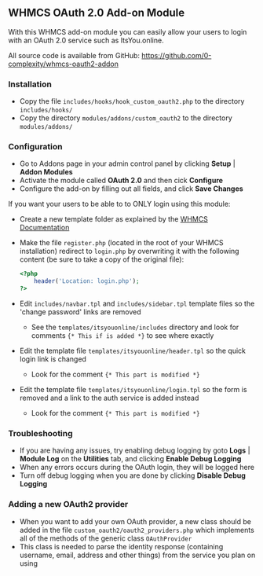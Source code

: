 ## WHMCS OAuth 2.0 Add-on Module

With this WHMCS add-on module you can easily allow your users to login with an OAuth 2.0 service such as ItsYou.online.

All source code is available from GitHub: https://github.com/0-complexity/whmcs-oauth2-addon


### Installation

- Copy the file `includes/hooks/hook_custom_oauth2.php` to the directory `includes/hooks/`
- Copy the directory `modules/addons/custom_oauth2` to the directory `modules/addons/`


### Configuration

- Go to Addons page in your admin control panel by clicking **Setup** | **Addon Modules**
- Activate the module called **OAuth 2.0** and then cick **Configure**
- Configure the add-on by filling out all fields, and click **Save Changes** 

If you want your users to be able to to ONLY login using this module:

- Create a new template folder as explained by the [WHMCS Documentation](http://docs.whmcs.com/Client_Area_Template_Files#Creating_a_Custom_Template)
- Make the file `register.php` (located in the root of your WHMCS installation) redirect to `login.php` by overwriting it with the following content (be sure to take a copy of the original file):
  
    ```php
    <?php
        header('Location: login.php');
    ?>
    ```

- Edit `includes/navbar.tpl` and `includes/sidebar.tpl` template files so the 'change password' links are removed

  - See the `templates/itsyouonline/includes` directory and look for comments `{* This if is added *}` to see where exactly
 
- Edit the template file `templates/itsyouonline/header.tpl` so the quick login link is changed
    
    - Look for the comment `{* This part is modified *}`
    
- Edit the template file `templates/itsyouonline/login.tpl` so the form is removed and a link to the auth service is added instead

    - Look for the comment `{* This part is modified *}`


### Troubleshooting

- If you are having any issues, try enabling debug logging by goto **Logs** | **Module Log** on the **Utilities** tab, and clicking **Enable Debug Logging**
- When any errors occurs during the OAuth login, they will be logged here
- Turn off debug logging when you are done by clicking **Disable Debug Logging**


### Adding a new OAuth2 provider

- When you want to add your own OAuth provider, a new class should be added in the file `custom_oauth2/oauth2_providers.php` which implements all of the methods of the generic class `OAuthProvider`
- This class is needed to parse the identity response (containing username, email, address and other things) from the service you plan on using
